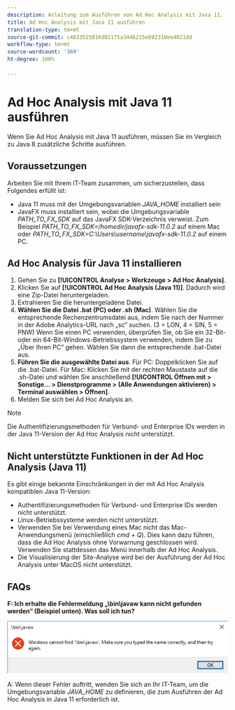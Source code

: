 ```yaml
---
description: Anleitung zum Ausführen von Ad Hoc Analysis mit Java 11.
title: Ad Hoc Analysis mit Java 11 ausführen
translation-type: tm+mt
source-git-commit: c4833525816d81175a3446215eb92310ee4021dd
workflow-type: tm+mt
source-wordcount: '369'
ht-degree: 100%

---
```



# Ad Hoc Analysis mit Java 11 ausführen

Wenn Sie Ad Hoc Analysis mit Java 11 ausführen, müssen Sie im Vergleich zu Java 8 zusätzliche Schritte ausführen.

## Voraussetzungen

Arbeiten Sie mit Ihrem IT-Team zusammen, um sicherzustellen, dass Folgendes erfüllt ist:

* Java 11 muss mit der Umgebungsvariablen *JAVA_HOME* installiert sein
* JavaFX muss installiert sein, wobei die Umgebungsvariable *PATH_TO_FX_SDK* auf das JavaFX SDK-Verzeichnis verweist. Zum Beispiel *PATH_TO_FX_SDK=/homedir/javafx-sdk-11.0.2* auf einem Mac oder *PATH_TO_FX_SDK=C:\Users\username\javafx-sdk-11.0.2* auf einem PC.

## Ad Hoc Analysis für Java 11 installieren

1. Gehen Sie zu **[!UICONTROL Analyse > Werkzeuge > Ad Hoc Analysis]**.
1. Klicken Sie auf **[!UICONTROL Ad Hoc Analysis (Java 11)]**. Dadurch wird eine Zip-Datei heruntergeladen.
1. Extrahieren Sie die heruntergeladene Datei.
1. **Wählen Sie die Datei .bat (PC) oder .sh (Mac)**. Wählen Sie die entsprechende Rechenzentrumsdatei aus, indem Sie nach der Nummer in der Adobe Analytics-URL nach „sc“ suchen. (3 = LON, 4 = SIN, 5 = PNW) Wenn Sie einen PC verwenden, überprüfen Sie, ob Sie ein 32-Bit- oder ein 64-Bit-Windows-Betriebssystem verwenden, indem Sie zu „Über Ihren PC“ gehen. Wählen Sie dann die entsprechende .bat-Datei aus.
1. **Führen Sie die ausgewählte Datei aus**. Für PC: Doppelklicken Sie auf die .bat-Datei. Für Mac: Klicken Sie mit der rechten Maustaste auf die .sh-Datei und wählen Sie anschließend **[!UICONTROL Öffnen mit > Sonstige... > Dienstprogramme > (Alle Anwendungen aktivieren) > Terminal auswählen > Öffnen]**.
1. Melden Sie sich bei Ad Hoc Analysis an.

>[!NOTE]
>
>Die Authentifizierungsmethoden für Verbund- und Enterprise IDs werden in der Java 11-Version der Ad Hoc Analysis nicht unterstützt.

## Nicht unterstützte Funktionen in der Ad Hoc Analysis (Java 11)

Es gibt einige bekannte Einschränkungen in der mit Ad Hoc Analysis kompatiblen Java 11-Version:

* Authentifizierungsmethoden für Verbund- und Enterprise IDs werden nicht unterstützt.
* Linux-Betriebssysteme werden nicht unterstützt.
* Verwenden Sie bei Verwendung eines Mac nicht das Mac-Anwendungsmenü (einschließlich *cmd + Q*). Dies kann dazu führen, dass die Ad Hoc Analysis ohne Vorwarnung geschlossen wird. Verwenden Sie stattdessen das Menü innerhalb der Ad Hoc Analysis.
* Die Visualisierung der Site-Analyse wird bei der Ausführung der Ad Hoc Analysis unter MacOS nicht unterstützt.

## FAQs

**F: Ich erhalte die Fehlermeldung „\bin\javaw kann nicht gefunden werden“ (Beispiel unten). Was soll ich tun?**

![](/help/analyze/ad-hoc-analysis/assets/error-java.png)

A: Wenn dieser Fehler auftritt, wenden Sie sich an Ihr IT-Team, um die Umgebungsvariable *JAVA_HOME* zu definieren, die zum Ausführen der Ad Hoc Analysis in Java 11 erforderlich ist.
